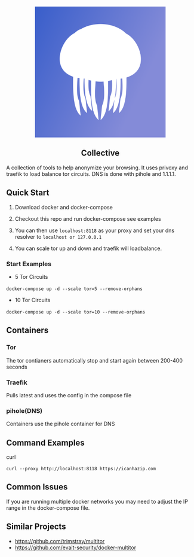 <p align="center"> 
  <img src="images/profile.png" width="350" title="oscr" align="center">
  <h2 align="center">Collective</h2>
</p>

A collection of tools to help anonymize your browsing. It uses privoxy and traefik to load balance tor circuits. DNS is done with pihole and 1.1.1.1.  

## Quick Start

1. Download docker and docker-compose

1. Checkout this repo and run docker-compose see examples

1. You can then use ```localhost:8118``` as your proxy and set your dns resolver to ```localhost or 127.0.0.1```

1. You can scale tor up and down and traefik will loadbalance.

### Start Examples

* 5 Tor Circuits

``
docker-compose up -d --scale tor=5 --remove-orphans
``

* 10 Tor Circuits

``
docker-compose up -d --scale tor=10 --remove-orphans
``

## Containers

### Tor

The tor contianers automatically stop and start again between 200-400 seconds

### Traefik 

Pulls latest and uses the config in the compose file

### pihole(DNS)

Containers use the pihole container for DNS 

## Command Examples

curl

```
curl --proxy http://localhost:8118 https://icanhazip.com
```
## Common Issues

If you are running multiple docker networks you may need to adjust the IP range in the docker-compose file.


## Similar Projects

* https://github.com/trimstray/multitor
* https://github.com/evait-security/docker-multitor
